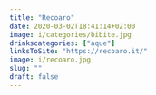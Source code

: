 ```yaml
---
title: "Recoaro"
date: 2020-03-02T18:41:14+02:00
image: i/categories/bibite.jpg
drinkscategories: ["aque"] 
linksToSite: "https://recoaro.it/"
image: i/recoaro.jpg
slug: ""
draft: false
---
```


